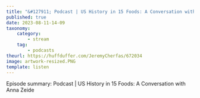 ```yaml
---
title: "&#127911; Podcast | US History in 15 Foods: A Conversation with Anna Zeide"
published: true
date: 2023-08-11-14-09
taxonomy:
    category:
        - stream
    tag:
        - podcasts
theurl: https://huffduffer.com/JeremyCherfas/672034
image: artwork-resized.PNG
template: listen
---
```


Episode summary: Podcast | US History in 15 Foods: A Conversation with Anna Zeide
